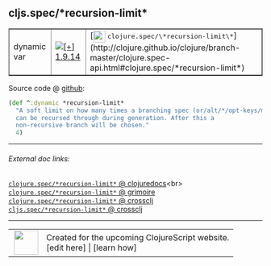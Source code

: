 ## cljs.spec/\*recursion-limit\*



 <table border="1">
<tr>
<td>dynamic var</td>
<td><a href="https://github.com/cljsinfo/cljs-api-docs/tree/1.9.14"><img valign="middle" alt="[+] 1.9.14" title="Added in 1.9.14" src="https://img.shields.io/badge/+-1.9.14-lightgrey.svg"></a> </td>
<td>
[<img height="24px" valign="middle" src="http://i.imgur.com/1GjPKvB.png"> <samp>clojure.spec/\*recursion-limit\*</samp>](http://clojure.github.io/clojure/branch-master/clojure.spec-api.html#clojure.spec/*recursion-limit*)
</td>
</tr>
</table>









Source code @ [github]():

```clj
(def ^:dynamic *recursion-limit*
  "A soft limit on how many times a branching spec (or/alt/*/opt-keys/multi-spec)
  can be recursed through during generation. After this a
  non-recursive branch will be chosen."
  4)
```

<!--
Repo - tag - source tree - lines:

 <pre>

</pre>

-->

---



###### External doc links:

[`clojure.spec/*recursion-limit*` @ clojuredocs](http://clojuredocs.org/clojure.spec/*recursion-limit*)<br>
[`clojure.spec/*recursion-limit*` @ grimoire](http://conj.io/store/v1/org.clojure/clojure/1.7.0-beta3/clj/clojure.spec/*recursion-limit*/)<br>
[`clojure.spec/*recursion-limit*` @ crossclj](http://crossclj.info/fun/clojure.spec/*recursion-limit*.html)<br>
[`cljs.spec/*recursion-limit*` @ crossclj](http://crossclj.info/fun/cljs.spec.cljs/*recursion-limit*.html)<br>

---

 <table>
<tr><td>
<img valign="middle" align="right" width="48px" src="http://i.imgur.com/Hi20huC.png">
</td><td>
Created for the upcoming ClojureScript website.<br>
[edit here] | [learn how]
</td></tr></table>

[edit here]:https://github.com/cljsinfo/cljs-api-docs/blob/master/cljsdoc/cljs.spec/STARrecursion-limitSTAR.cljsdoc
[learn how]:https://github.com/cljsinfo/cljs-api-docs/wiki/cljsdoc-files

<!--

This information was too distracting to show to readers, but I'll leave it
commented here since it is helpful to:

- pretty-print the data used to generate this document
- and show how to retrieve that data



The API data for this symbol:

```clj
{:ns "cljs.spec",
 :name "*recursion-limit*",
 :name-encode "STARrecursion-limitSTAR",
 :history [["+" "1.9.14"]],
 :type "dynamic var",
 :clj-equiv {:full-name "clojure.spec/*recursion-limit*",
             :url "http://clojure.github.io/clojure/branch-master/clojure.spec-api.html#clojure.spec/*recursion-limit*"},
 :full-name-encode "cljs.spec/STARrecursion-limitSTAR",
 :source {:code "(def ^:dynamic *recursion-limit*\n  \"A soft limit on how many times a branching spec (or/alt/*/opt-keys/multi-spec)\n  can be recursed through during generation. After this a\n  non-recursive branch will be chosen.\"\n  4)",
          :title "Source code",
          :repo "clojurescript",
          :tag "r1.9.14",
          :filename "src/main/cljs/cljs/spec.cljs",
          :lines [18 22],
          :url "https://github.com/clojure/clojurescript/blob/r1.9.14/src/main/cljs/cljs/spec.cljs#L18-L22"},
 :full-name "cljs.spec/*recursion-limit*",
 :cljsdoc-url "https://github.com/cljsinfo/cljs-api-docs/blob/master/cljsdoc/cljs.spec/STARrecursion-limitSTAR.cljsdoc"}

```

Retrieve the API data for this symbol:

```clj
;; from Clojure REPL
(require '[clojure.edn :as edn])
(-> (slurp "https://raw.githubusercontent.com/cljsinfo/cljs-api-docs/catalog/cljs-api.edn")
    (edn/read-string)
    (get-in [:symbols "cljs.spec/*recursion-limit*"]))
```

-->
